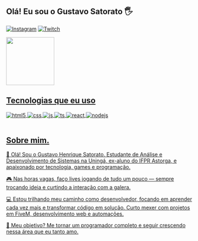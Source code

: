 ## Olá! Eu sou o Gustavo Satorato 🖐️

<!--[![Blog](https://img.shields.io/website?label=SujeitoProgramador.com&style=for-the-badge&url=https://sujeitoprogramador.com/)](https://sujeitoprogramador.com)
[![Youtube](https://img.shields.io/badge/YouTube-FF0000?style=for-the-badge&logo=youtube&logoColor=white)](https://youtube.com/c/sujeitoprogramador)-->
[![Instagram](https://img.shields.io/badge/Instagram-E4405F?style=for-the-badge&logo=instagram&logoColor=white)](https://instagram.com/guh_satorato)
[![Twitch](https://img.shields.io/badge/Twitch-9146FF?style=for-the-badge&logo=twitch&logoColor=white)](https://www.twitch.tv/guh_xinin)

<div>
  <a href="https://github.com/GuhSatorato">
  <img height="130em" src="https://github-readme-stats.vercel.app/api?username=GuhSatorato&show_icons=true&theme=radical"/>
  <!--<img height="130em" src="https://github-readme-stats.vercel.app/api/top-langs/?username=GuhSatorato&layout=compact&theme=dark"/> -->
</div


<!-- [Gustavo GitHub stats](https://github-readme-stats.vercel.app/api?username=GuhSatorato&show_icons=true&theme=radical)
[Top Langs](https://github-readme-stats.vercel.app/api/top-langs/?username=GuhSatorato&layout=compact&theme=dark) -->

## Tecnologias que eu uso

<div style="display: inline_block">
  <img align="center" alt="html5" src="https://img.shields.io/badge/HTML5-E34F26?style=for-the-badge&logo=html5&logoColor=white" />
  <img align="center" alt="css" src="https://img.shields.io/badge/CSS3-1572B6?style=for-the-badge&logo=css3&logoColor=white" />
  <img align="center" alt="js" src="https://img.shields.io/badge/JavaScript-F7DF1E?style=for-the-badge&logo=javascript&logoColor=black" />
  <img align="center" alt="ts" src="https://img.shields.io/badge/TypeScript-007ACC?style=for-the-badge&logo=typescript&logoColor=white" />
  <img align="center" alt="react" src="https://img.shields.io/badge/React-20232A?style=for-the-badge&logo=react&logoColor=61DAFB" />
  <img align="center" alt="nodejs" src="https://img.shields.io/badge/Node.js-43853D?style=for-the-badge&logo=node.js&logoColor=white" />
</div><br/>

## Sobre mim.
👋 Olá! Sou o Gustavo Henrique Satorato. Estudante de Análise e Desenvolvimento de Sistemas na Uningá, ex-aluno do IFPR Astorga, e apaixonado por tecnologia, games e programação.

🎮 Nas horas vagas, faço lives jogando de tudo um pouco — sempre trocando ideia e curtindo a interação com a galera.

💻 Estou trilhando meu caminho como desenvolvedor, focando em aprender cada vez mais e transformar código em solução. Curto mexer com projetos em FiveM, desenvolvimento web e automações.

🚀 Meu objetivo? Me tornar um programador completo e seguir crescendo nessa área que eu tanto amo.
<!--
### Últimos videos:
- [Como ZUSTAND deixa seu projeto profissional](https://youtu.be/nutJS8u4RtQ)<br/>
- [Criando Aplicativo + IA profissional do zero](https://youtu.be/A2yPW3ZSv_A)<br/>
- [Nunca foi tão fácil criar Dashboard com Next JS e Shadcn ui 🔥](https://youtu.be/PqRe0Q9b5QI)<br/>
- [Aprendendo e conhecendo FIGMA - UI Design](https://youtu.be/KRCfX25yFf4)<br/>
